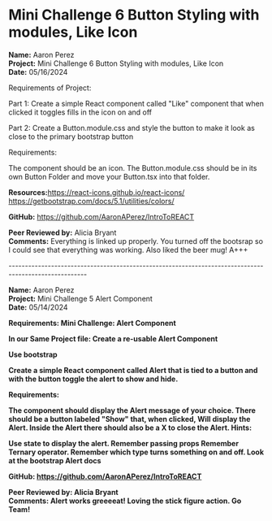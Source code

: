 # Mini Challenge 6 Button Styling with modules, Like Icon


<b>Name:</b> Aaron Perez<br>
<b>Project:</b> Mini Challenge 6 Button Styling with modules, Like Icon <br>
<b>Date:</b> 05/16/2024 <br>

<bold>Requirements of Project:</bold>

Part 1: Create a simple React component called "Like"  component that when clicked it toggles fills in the icon on and off 

Part 2: Create a Button.module.css and style the button to make it look as close to the primary bootstrap button 

<bold>Requirements:</bold>

The component should be an icon.
The Button.module.css should be in its own Button Folder and move your Button.tsx into that folder.


<b>Resources:</b>https://react-icons.github.io/react-icons/<br>
https://getbootstrap.com/docs/5.1/utilities/colors/ <br>

<b>GitHub:</b> https://github.com/AaronAPerez/IntroToREACT <br>


<b>Peer Reviewed by:</b> Alicia Bryant   <br>
<b>Comments:</b> Everything is linked up properly. You turned off the bootsrap so I could see that everything was working. Also liked the beer mug! A+++ <br>


------------------------------------------------------------------------------------------------------<br>



<b>Name:</b> Aaron Perez   <br>
<b>Project:</b> Mini Challenge 5 Alert Component  <br>
<b>Date:</b> 05/14/2024 <br>

<b>Requirements:<b> Mini Challenge: Alert Component<br>

<b>In our Same Project file:</b> Create a re-usable Alert Component<br>

Use bootstrap<br>

Create a simple React component called Alert that is tied to a button and with the button toggle the alert to show and hide.<br>

<b>Requirements:</b><br>

The component should display the Alert message of your choice. There should be a button labeled "Show" that, when clicked, Will display the Alert. Inside the Alert there should also be a X to close the Alert. Hints:

Use state to display the alert. Remember passing props Remember Ternary operator. Remember which type turns something on and off. Look at the bootstrap Alert docs


<b>GitHub:</b> https://github.com/AaronAPerez/IntroToREACT    <br>

<b>Peer Reviewed by:</b> Alicia Bryant   <br>
<b>Comments:</b>   Alert works greeeeat! Loving the stick figure action. Go Team!  <br>

